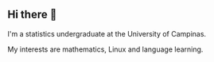 ## Hi there 👋

I'm a statistics undergraduate at the University of Campinas.

My interests are mathematics, Linux and language learning.

